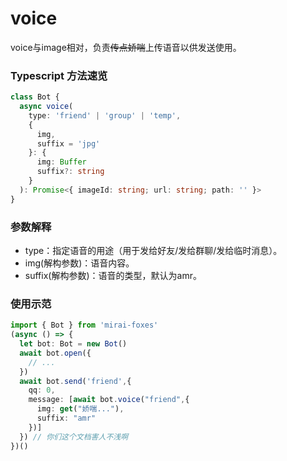 # voice

voice与image相对，负责~~传点娇喘~~上传语音以供发送使用。

### Typescript 方法速览

```typescript
class Bot {
  async voice(
    type: 'friend' | 'group' | 'temp',
    {
      img,
      suffix = 'jpg'
    }: {
      img: Buffer
      suffix?: string
    }
  ): Promise<{ imageId: string; url: string; path: '' }>
}
```

### 参数解释

- type：指定语音的用途（用于发给好友/发给群聊/发给临时消息）。
- img(解构参数)：语音内容。
- suffix(解构参数)：语音的类型，默认为amr。

### 使用示范

```typescript
import { Bot } from 'mirai-foxes'
(async () => {
  let bot: Bot = new Bot()
  await bot.open({
    // ...
  })
  await bot.send('friend',{
    qq: 0,
    message: [await bot.voice("friend",{
      img: get("娇喘..."),
      suffix: "amr"
    })]
  }) // 你们这个文档害人不浅啊
})()
```
